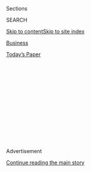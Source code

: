 <div id="app">

<div>

<div>

<div>

<div class="NYTAppHideMasthead css-1q2w90k e1suatyy0">

<div class="section css-ui9rw0 e1suatyy2">

<div class="css-eph4ug er09x8g0">

<div class="css-6n7j50">

</div>

<span class="css-1dv1kvn">Sections</span>

<div class="css-10488qs">

<span class="css-1dv1kvn">SEARCH</span>

</div>

[Skip to content](#site-content)[Skip to site
index](#site-index)

</div>

<div id="masthead-section-label" class="css-1wr3we4 eaxe0e00">

[Business](https://www.nytimes.com/section/business)

</div>

<div class="css-10698na e1huz5gh0">

</div>

</div>

<div id="masthead-bar-one" class="section hasLinks css-15hmgas e1csuq9d3">

<div class="css-uqyvli e1csuq9d0">

</div>

<div class="css-1uqjmks e1csuq9d1">

</div>

<div class="css-9e9ivx">

[](https://myaccount.nytimes.com/auth/login?response_type=cookie&client_id=vi)

</div>

<div class="css-1bvtpon e1csuq9d2">

[Today’s
Paper](https://www.nytimes.com/section/todayspaper)

</div>

</div>

</div>

</div>

<div data-aria-hidden="false">

<div id="site-content" data-role="main">

<div>

<div class="css-1aor85t" style="opacity:0.000000001;z-index:-1;visibility:hidden">

<div class="css-1hqnpie">

<div class="css-epjblv">

<span class="css-17xtcya">[Business](/section/business)</span><span class="css-x15j1o">|</span><span class="css-fwqvlz">Plan
to Limit Some Drugs in Medicare Is
Criticized</span>

</div>

<div class="css-k008qs">

<div class="css-1iwv8en">

<span class="css-18z7m18"></span>

<div>

</div>

</div>

<span class="css-1n6z4y">https://nyti.ms/1bukLg8</span>

<div class="css-1705lsu">

<div class="css-4xjgmj">

<div class="css-4skfbu" data-role="toolbar" data-aria-label="Social Media Share buttons, Save button, and Comments Panel with current comment count" data-testid="share-tools">

  - 
  - 
  - 
  - 
    
    <div class="css-6n7j50">
    
    </div>

  - 

</div>

</div>

</div>

</div>

</div>

</div>

<div class="css-13pd83m">

</div>

<div id="top-wrapper" class="css-1sy8kpn">

<div id="top-slug" class="css-l9onyx">

Advertisement

</div>

[Continue reading the main
story](#after-top)

<div class="ad top-wrapper" style="text-align:center;height:100%;display:block;min-height:250px">

<div id="top" class="place-ad" data-position="top" data-size-key="top">

</div>

</div>

<div id="after-top">

</div>

</div>

<div id="sponsor-wrapper" class="css-1hyfx7x">

<div id="sponsor-slug" class="css-19vbshk">

Supported by

</div>

[Continue reading the main
story](#after-sponsor)

<div id="sponsor" class="ad sponsor-wrapper" style="text-align:center;height:100%;display:block">

</div>

<div id="after-sponsor">

</div>

</div>

<div class="css-1vkm6nb ehdk2mb0">

# Plan to Limit Some Drugs in Medicare Is Criticized

</div>

<div class="css-79elbk" data-testid="photoviewer-wrapper">

<div class="css-z3e15g" data-testid="photoviewer-wrapper-hidden">

</div>

<div class="css-1a48zt4 ehw59r15" data-testid="photoviewer-children">

![<span class="css-16f3y1r e13ogyst0" data-aria-hidden="true">Emily
Shetty, a lobbyist for the Leukemia and Lymphoma Society, said Medicare
beneficiaries, who include older and disabled Americans, should be
treated with special
care.</span><span class="css-cnj6d5 e1z0qqy90" itemprop="copyrightHolder"><span class="css-1ly73wi e1tej78p0">Credit...</span><span><span>Daniel
Rosenbaum for The New York
Times</span></span></span>](https://static01.nyt.com/images/2014/02/22/business/22drug/22drug-articleLarge.jpg?quality=75&auto=webp&disable=upscale)

</div>

</div>

<div class="css-xt80pu e12qa4dv0">

<div class="css-18e8msd">

<div class="css-vp77d3 epjyd6m0">

<div class="css-1baulvz">

By [<span class="css-1baulvz" itemprop="name">Katie
Thomas</span>](http://www.nytimes.com/by/katie-thomas) and
[<span class="css-1baulvz last-byline" itemprop="name">Robert
Pear</span>](https://www.nytimes.com/by/robert-pear)

</div>

</div>

  - Feb. 21,
    2014

  - 
    
    <div class="css-4xjgmj">
    
    <div class="css-d8bdto" data-role="toolbar" data-aria-label="Social Media Share buttons, Save button, and Comments Panel with current comment count" data-testid="share-tools">
    
      - 
      - 
      - 
      - 
        
        <div class="css-6n7j50">
        
        </div>
    
      - 
    
    </div>
    
    </div>

</div>

</div>

<div class="section meteredContent css-1r7ky0e" name="articleBody" itemprop="articleBody">

<div class="css-1fanzo5 StoryBodyCompanionColumn">

<div class="css-53u6y8">

An alliance of drug companies and patient advocates, joined by Democrats
and Republicans in Congress, is fiercely opposing an Obama
administration proposal that would allow insurers to limit
[Medicare](http://topics.nytimes.com/top/news/health/diseasesconditionsandhealthtopics/medicare/index.html?inline=nyt-classifier "Recent and archival health news about Medicare.")
coverage for certain classes of drugs, including those used to treat
[depression](http://health.nytimes.com/health/guides/symptoms/depression/overview.html?inline=nyt-classifier "In-depth reference and news articles about Depression (Mental).")
and
[schizophrenia](http://health.nytimes.com/health/guides/disease/schizophrenia-disorganized-type/overview.html?inline=nyt-classifier "In-depth reference and news articles about Schizophrenia - disorganized type.").

Opponents warn that the proposal, if enacted, could harm patients.
Federal officials say it would lower costs and reduce overuse of the
drugs.

The [proposed
rule](http://www.gpo.gov/fdsys/pkg/FR-2014-01-10/pdf/2013-31497.pdf "The proposed rule."),
which would lift a requirement that insurers cover “all or substantially
all” drugs in certain treatment areas, is just one of a series of
changes to the drug program that are being opposed by the unlikely
alliance. Even insurers and drug benefit managers, who have previously
supported added limits on drug coverage, oppose the rule. They object to
provisions including changes to so-called preferred pharmacy networks,
where consumers are steered toward a limited network of pharmacies, and
to reducing the number of plans that insurers can offer in any one
region.

A House subcommittee plans to hold a hearing on the proposal next week,
and the rule is open for public comment until March 7.

</div>

</div>

<div class="css-1fanzo5 StoryBodyCompanionColumn">

<div class="css-53u6y8">

“We’ve been scratching our heads over this,” said John J. Castellani,
the chief executive of the Pharmaceutical Research and Manufacturers of
America, the drug-industry trade group. Medicare Part D, he noted, is
the rare government program that not only gets high marks from consumers
but also has cost taxpayers billions of dollars less than originally
expected. “Why is the administration trying to make such extensive
changes to a program that isn’t broken?”

Mr. Castellani’s organization was one of more than 200 groups that
[signed a
letter](http://www.hlc.org/blog/wp-content/uploads/2014/02/Comment-Ltr-as-of-2-19.pdf "The letter.")
this week asking that the rule be withdrawn. Earlier this month,
Republican and Democratic members of the Senate Finance Committee warned
that the proposal could “diminish access to needed medication” without
saving much money.

The administration’s proposal would remove the protected status from
three classes of drugs that has been in place since the program’s
inception in 2006: immunosuppressant drugs used in transplant patients,
[antidepressants](http://topics.nytimes.com/top/news/health/diseasesconditionsandhealthtopics/antidepressants/index.html?inline=nyt-classifier "Recent and archival health news about antidepressants.")
and antipsychotic medicines. They include many well-known drugs, such as
Wellbutrin,
[Paxil](http://topics.nytimes.com/top/news/health/diseasesconditionsandhealthtopics/paxil_drug/index.html?inline=nyt-classifier "Recent and archival health news about Paxil.")
and
[Prozac](http://topics.nytimes.com/top/news/health/diseasesconditionsandhealthtopics/prozac_drug/index.html?inline=nyt-classifier "Recent and archival health news about Prozac.")
to treat depression, and Abilify and Seroquel to treat schizophrenia.
Three other categories —
[cancer](http://health.nytimes.com/health/guides/disease/cancer/overview.html?inline=nyt-classifier "In-depth reference and news articles about Cancer."),
[H.I.V.](http://health.nytimes.com/health/guides/disease/aids/overview.html?inline=nyt-classifier "In-depth reference and news articles about AIDS/H.I.V..")
and
anti-[seizure](http://health.nytimes.com/health/guides/symptoms/seizures/overview.html?inline=nyt-classifier "In-depth reference and news articles about Seizures.")
drugs — would retain their status as protected classes and insurance
companies would be required to continue covering nearly all drugs in
those treatment areas. Medicare has traditionally required the broad
coverage because patients with these conditions must often try several
drugs before finding one that works.

In proposing the change last month, the administration said that the
policy was envisioned as a temporary measure to help ease patients’
transition to the new Medicare drug program, and that since then,
insurers had lost their leverage in negotiating with drug companies
because the drug companies knew the insurers were required to cover
their drug costs and were therefore less willing to offer lower prices.

In its proposal, the Obama administration [cited a 2008
study](http://amcp.org/WorkArea/DownloadAsset.aspx?id=9279 "The study.")
by the actuarial and consulting firm Milliman that showed that the six
protected classes accounted for anywhere from 17 to 33 percent of total
outpatient drug spending under Part D of Medicare. In addition, it said
that the costs of those drugs were on average 10 percent higher than
they would be without the requirement to cover substantially all drugs
in these classes.

</div>

</div>

<div class="css-1fanzo5 StoryBodyCompanionColumn">

<div class="css-53u6y8">

The administration predicted savings for both beneficiaries and the
Medicare program if prescription drug plans could remove some currently
covered drugs from their formularies. It could also give insurers
additional tools to limit overuse of certain drugs, such as the
prescribing of antipsychotic drugs to nursing-home patients with
[dementia](http://health.nytimes.com/health/guides/disease/dementia/overview.html?inline=nyt-classifier "In-depth reference and news articles about Dementia."),
a common practice that is widely viewed as inappropriate.

“We believe the Part D program has been a phenomenal success,” said
Jonathan Blum, principal deputy administrator of the Center for Medicare
and Medicaid Services, which oversees the Part D program. But, he added,
“We also see vulnerabilities in the program, and we have proposed for
public input into ways to improve it.”

Leaders of numerous patient advocacy groups, many of whom met last week
with White House officials to express concern about the proposed rule,
said they were worried that patients could be harmed if the policy
changed.

“The proposal undermines a key protection for some of the sickest, most
vulnerable Medicare beneficiaries,” said Andrew Sperling, a lobbyist at
the National Alliance on Mental Illness.

Under the proposal, Mr. Sperling said, a Medicare drug plan could have a
list of preferred drugs with just two medications to treat
schizophrenia. That is inadequate, he said, because antipsychotic drugs
work in different ways in the body, and have different side effects.
“You get much better outcomes when a doctor can work with patients to
figure out which medications will work best for them,” he said.

[In a
letter](http://naminc.org/wp-content/uploads/2014/01/SFC-Letter-to-CMS_Protected-Classes.pdf "The letter.")
written by members of the Senate Finance Committee, the senators
suggested that the change could raise costs in other areas. “If
beneficiaries do not have access to needed medication,” the letter said,
“costs will be incurred as a result of unnecessary and avoidable
hospitalizations, physician visits and other medical interventions.”

The new [federal health care
law](http://topics.nytimes.com/top/news/health/diseasesconditionsandhealthtopics/health_insurance_and_managed_care/health_care_reform/index.html?inline=nyt-classifier "Recent and archival news about healthcare reform.")
requires that Medicare drug plans include all drugs in certain
categories and classes “of clinical concern,” and it authorized the
secretary of health and human services to identify those categories.

</div>

</div>

<div class="css-1fanzo5 StoryBodyCompanionColumn">

<div class="css-53u6y8">

Mr. Sperling said lawmakers had assumed that Medicare officials would
keep the original six protected classes and add to them, not cut them.
The administration proposal sets a high standard for designating
protected classes, saying the drugs must be needed to prevent
“hospitalization, persistent or significant disability or incapacity,
or death” that would otherwise occur within a week.

Emily Shetty, a lobbyist for the Leukemia and Lymphoma Society, said
Medicare beneficiaries, who include older and disabled Americans, should
be treated with special care. “They are a more vulnerable patient
population as a whole, and having access to a full range of therapies is
crucial to ensure that they are able to get the care that they need,”
she said.

The Medicare Part D program is unusual in that it requires broad
coverage of drugs in these categories. Commercial insurance plans,
including those in the new marketplaces operating under the federal
health care law, have more flexibility. Some drugs are simply not
covered, and some plans require that patients and doctors go through
additional steps — such as trying other drugs first, or getting approval
from the insurer — before a drug will be paid for.

Insurers and the companies that manage their drug benefits argue that
this arrangement has worked well for consumers, ensuring that drugs are
being used properly and helping to keep prices low. But others have
identified what they describe as a worrying trend toward more limited
drug coverage, and higher out-of-pocket costs for the most expensive
drugs.

The rule has some supporters, and many groups back some aspects of the
proposal while opposing others.

“Just because a program is popular doesn’t mean that it’s being run the
most efficiently, and at the best value for taxpayers and patients,”
said B. Douglas Hoey, chief executive of the National Community
Pharmacists Association, which supports many aspects of the rule.

</div>

</div>

</div>

<div>

</div>

<div>

</div>

<div>

</div>

<div>

<div id="bottom-wrapper" class="css-1ede5it">

<div id="bottom-slug" class="css-l9onyx">

Advertisement

</div>

[Continue reading the main
story](#after-bottom)

<div id="bottom" class="ad bottom-wrapper" style="text-align:center;height:100%;display:block;min-height:90px">

</div>

<div id="after-bottom">

</div>

</div>

</div>

</div>

</div>

## Site Index

<div>

</div>

## Site Information Navigation

  - [© <span>2020</span> <span>The New York Times
    Company</span>](https://help.nytimes.com/hc/en-us/articles/115014792127-Copyright-notice)

<!-- end list -->

  - [NYTCo](https://www.nytco.com/)
  - [Contact
    Us](https://help.nytimes.com/hc/en-us/articles/115015385887-Contact-Us)
  - [Work with us](https://www.nytco.com/careers/)
  - [Advertise](https://nytmediakit.com/)
  - [T Brand Studio](http://www.tbrandstudio.com/)
  - [Your Ad
    Choices](https://www.nytimes.com/privacy/cookie-policy#how-do-i-manage-trackers)
  - [Privacy](https://www.nytimes.com/privacy)
  - [Terms of
    Service](https://help.nytimes.com/hc/en-us/articles/115014893428-Terms-of-service)
  - [Terms of
    Sale](https://help.nytimes.com/hc/en-us/articles/115014893968-Terms-of-sale)
  - [Site
    Map](https://spiderbites.nytimes.com)
  - [Help](https://help.nytimes.com/hc/en-us)
  - [Subscriptions](https://www.nytimes.com/subscription?campaignId=37WXW)

</div>

</div>

</div>

</div>
